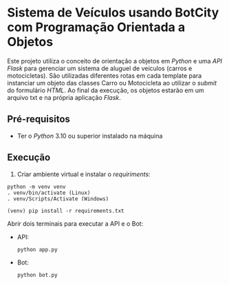 # Sistema de Veículos usando BotCity com Programação Orientada a Objetos

Este projeto utiliza o conceito de orientação a objetos em _Python_ e uma _API_ _Flask_ para gerenciar um sistema de aluguel de veículos (carros e motocicletas). São utilizadas diferentes rotas em cada template para instanciar um objeto das classes Carro ou Motocicleta ao utilizar o _submit_ do formulário _HTML_. Ao final da execução, os objetos estarão em um arquivo txt e na própria aplicação _Flask_.

## Pré-requisitos
- Ter o _Python_ 3.10 ou superior instalado na máquina

## Execução
 1. Criar ambiente virtual e instalar o _requiriments_:
  ```
  python -m venv venv
  . venv/bin/activate (Linux)
  . venv/Scripts/Activate (Windows)
  
  (venv) pip install -r requirements.txt
  ```

 Abrir dois terminais para executar a API e o Bot:
  - API:
    ```
    python app.py 
    ```
  - Bot:
    ```
    python bot.py
    ```